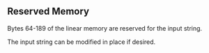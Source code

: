 ## Reserved Memory

Bytes 64-189 of the linear memory are reserved for the input string.

The input string can be modified in place if desired.
